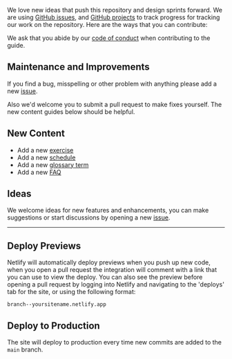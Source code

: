 We love new ideas that push this repository and design sprints forward. We are
using [GitHub issues][issues], and [GitHub projects][project] to track progress
for tracking our work on the repository. Here are the ways that you can contribute:

[issues]: https://github.com/thoughtbot/design-sprint-guide/issues/
[project]: https://github.com/orgs/thoughtbot/projects/9/views/1

We ask that you abide by our [code of conduct](https://thoughtbot.com/open-source-code-of-conduct)
when contributing to the guide.

## Maintenance and Improvements

If you find a bug, misspelling or other problem with anything please add
a new [issue](https://github.com/thoughtbot/design-sprint-guide/issues/new).

Also we'd welcome you to submit a pull request to make fixes yourself. The
new content guides below should be helpful.

## New Content

- Add a new [exercise](https://github.com/thoughtbot/design-sprint-guide/blob/main/DOCS/adding-exercises.md)
- Add a new [schedule](https://github.com/thoughtbot/design-sprint-guide/blob/main/DOCS/adding-schedules.md)
- Add a new [glossary term](https://github.com/thoughtbot/design-sprint-guide/blob/main/DOCS/adding-glossary.md)
- Add a new [FAQ](https://github.com/thoughtbot/design-sprint-guide/blob/main/DOCS/adding-faq.md)

## Ideas

We welcome ideas for new features and enhancements, you can make suggestions or
start discussions by opening a new
[issue](https://github.com/thoughtbot/design-sprint-guide/issues/new).

---

## Deploy Previews

Netlify will automatically deploy previews when you push up new code, when you
open a pull request the integration will comment with a link that you can use
to view the deploy. You can also see the preview before opening a pull request
by logging into Netlify and navigating to the 'deploys' tab for the site, or
using the following format:

```
branch--yoursitename.netlify.app
```

## Deploy to Production

The site will deploy to production every time new commits are added to the `main` branch.
